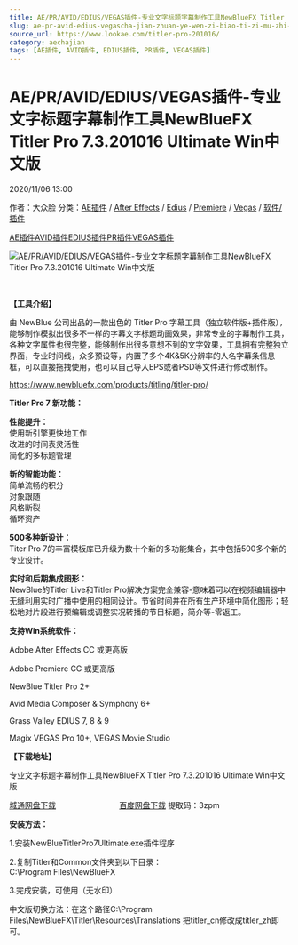 ```yaml
---
title: AE/PR/AVID/EDIUS/VEGAS插件-专业文字标题字幕制作工具NewBlueFX Titler Pro 7.3.201016 Ultimate Win中文版
slug: ae-pr-avid-edius-vegascha-jian-zhuan-ye-wen-zi-biao-ti-zi-mu-zhi-zuo-gong-ju-newbluefx-titler-pro-7-3-201016-ultimate-winzhong-wen-ban
source_url: https://www.lookae.com/titler-pro-201016/
category: aechajian
tags: [AE插件, AVID插件, EDIUS插件, PR插件, VEGAS插件]
---
```

# AE/PR/AVID/EDIUS/VEGAS插件-专业文字标题字幕制作工具NewBlueFX Titler Pro 7.3.201016 Ultimate Win中文版

2020/11/06 13:00

作者：大众脸
分类：[AE插件](https://www.lookae.com/after-effects/aechajian/) / [After Effects](https://www.lookae.com/after-effects/) / [Edius](https://www.lookae.com/qitarjcj/ediuszy/) / [Premiere](https://www.lookae.com/qitarjcj/premierezy/) / [Vegas](https://www.lookae.com/qitarjcj/vegaszy/) / [软件/插件](https://www.lookae.com/qitarjcj/)

[AE插件](https://www.lookae.com/tag/ae%e6%8f%92%e4%bb%b6/)[AVID插件](https://www.lookae.com/tag/avid%e6%8f%92%e4%bb%b6/)[EDIUS插件](https://www.lookae.com/tag/edius%e6%8f%92%e4%bb%b6/)[PR插件](https://www.lookae.com/tag/pr%e6%8f%92%e4%bb%b6/)[VEGAS插件](https://www.lookae.com/tag/vegas%e6%8f%92%e4%bb%b6/)

![AE/PR/AVID/EDIUS/VEGAS插件-专业文字标题字幕制作工具NewBlueFX Titler Pro 7.3.201016 Ultimate Win中文版](https://www.lookae.com/wp-content/uploads/2019/11/Titler-Pro-7.jpg "AE/PR/AVID/EDIUS/VEGAS插件-专业文字标题字幕制作工具NewBlueFX Titler Pro 7.3.201016 Ultimate Win中文版-LookAE.com")

[﻿](https://cloud.video.taobao.com//play/u/705956171/p/1/e/6/t/1/244637316918.mp4)

**【工具介绍】**

由 NewBlue 公司出品的一款出色的 Titler Pro 字幕工具（独立软件版+插件版），能够制作模拟出很多不一样的字幕文字标题动画效果，非常专业的字幕制作工具，各种文字属性也很完整，能够制作出很多意想不到的文字效果，工具拥有完整独立界面，专业时间线，众多预设等，内置了多个4K&5K分辨率的人名字幕条信息框，可以直接拖拽使用，也可以自己导入EPS或者PSD等文件进行修改制作。

https://www.newbluefx.com/products/titling/titler-pro/

**Titler Pro 7 新功能：**

**性能提升：**  
使用新引擎更快地工作  
改进的时间表灵活性  
简化的多标题管理

**新的智能功能：**  
简单流畅的积分  
对象跟随  
风格断裂  
循环资产

**500多种新设计：**  
Titer Pro 7的丰富模板库已升级为数十个新的多功能集合，其中包括500多个新的专业设计。

**实时和后期集成图形：**  
NewBlue的Titler Live和Titler Pro解决方案完全兼容-意味着可以在视频编辑器中无缝利用实时广播中使用的相同设计。节省时间并在所有生产环境中简化图形；轻松地对片段进行预编辑或调整实况转播的节目标题，简介等-零返工。

**支持Win系统软件：**

Adobe After Effects CC 或更高版

Adobe Premiere CC 或更高版

NewBlue Titler Pro 2+

Avid Media Composer & Symphony 6+

Grass Valley EDIUS 7, 8 & 9

Magix VEGAS Pro 10+, VEGAS Movie Studio

**【下载地址】**

专业文字标题字幕制作工具NewBlueFX Titler Pro 7.3.201016 Ultimate Win中文版

[城通网盘下载](https://089u.com/file/680462-469212372)                             [百度网盘下载](https://pan.baidu.com/s/1qYNV8m3AbLj26cQ-0Unp_w) 提取码：3zpm

**安装方法：**

1.安装NewBlueTitlerPro7Ultimate.exe插件程序

2.复制Titler和Common文件夹到以下目录：  
C:\Program Files\NewBlueFX

3.完成安装，可使用（无水印）

中文版切换方法：在这个路径C:\Program Files\NewBlueFX\Titler\Resources\Translations 把titler\_cn修改成titler\_zh即可。
